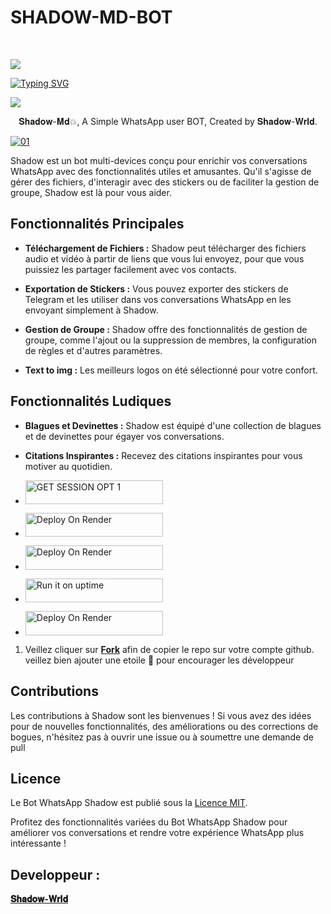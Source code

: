 <p align="center"><h1>SHADOW-MD-BOT </h1><br> </p>

<a><img src='https://i.imgur.com/LyHic3i.gif'/></a>

[![Typing SVG](https://readme-typing-svg.herokuapp.com?font=Rockstar-ExtraBold&color=blue&lines=𝗔𝗠+𝐒𝐡𝐚𝐝𝐨𝐰+𝐌𝐝+𝗖𝗥𝗘𝗔𝗧𝗘𝗗+𝗕𝗬+𝐒𝐡𝐚𝐝𝐨𝐰+𝐖𝐫𝐥𝐝)](https://git.io/typing-svg)

<a><img src='https://i.imgur.com/LyHic3i.gif'/></a>

<p align="center"> 𝐒𝐡𝐚𝐝𝐨𝐰-𝐌𝐝💥, A Simple WhatsApp user BOT, Created by 𝐒𝐡𝐚𝐝𝐨𝐰-𝐖𝐫𝐥𝐝.
</p>
<p align="center">


  <a href="https://ibb.co/N6NMDtn"><img src="https://telegra.ph/file/c9c0af94510158016f7c6.jpg" alt="01" border="0" /></a>


 Shadow est un bot multi-devices conçu pour enrichir vos conversations WhatsApp avec des fonctionnalités utiles et amusantes. Qu'il s'agisse de gérer des fichiers, d'interagir avec des stickers ou de faciliter la gestion de groupe, Shadow est là pour vous aider.

## Fonctionnalités Principales

- **Téléchargement de Fichiers :** Shadow peut télécharger des fichiers audio et vidéo à partir de liens que vous lui envoyez, pour que vous puissiez les partager facilement avec vos contacts.

- **Exportation de Stickers :** Vous pouvez exporter des stickers de Telegram et les utiliser dans vos conversations WhatsApp en les envoyant simplement à Shadow.

- **Gestion de Groupe :** Shadow offre des fonctionnalités de gestion de groupe, comme l'ajout ou la suppression de membres, la configuration de règles et d'autres paramètres.

- **Text to img :** Les meilleurs logos on été sélectionné pour votre confort.

## Fonctionnalités Ludiques

- **Blagues et Devinettes :** Shadow est équipé d'une collection de blagues et de devinettes pour égayer vos conversations.

- **Citations Inspirantes :** Recevez des citations inspirantes pour vous motiver au quotidien.


</a></p>
- <a href="https://zokouscan.onrender.com/"><img title="GET SESSION OPT 1" src="https://img.shields.io/badge/GET SESSION OPT 1-h?color=pink&style=for-the-badge&logo=bmw" width="220" height="38.45"/></a></p>



</p>

- <a href="https://dashboard.heroku.com/new?button-url=https://github.com/carlydopeboii/SHADOW-MD-BOT&template=https://github.com/carlydopeboii/SHADOW-MD-BOT"><img title="Deploy On Render" src="https://img.shields.io/badge/DEPLOY ON HEROKU-h?color=yellow&style=for-the-badge&logo=bmw" width="220" height="38.45"/></a></p>

</p>


- <a href="https://render.com"><img title="Deploy On Render" src="https://img.shields.io/badge/DEPLOY ON RENDER-h?color=grey&style=for-the-badge&logo=bmw" width="220" height="38.45"/></a></p>

</p>

- <a href="https://uptimerobot.com"><img title="Run it on uptime" src="https://img.shields.io/badge/RUN ON UPTIME-h?color=blue&style=for-the-badge&logo=bmw" width="220" height="38.45"/></a></p>

</p>

- <a href="https://github.com/carlydopeboii"><img title="Deploy On Render" src="https://img.shields.io/badge/DEV INFORMATION-h?color=grey&style=for-the-badge&logo=bmw" width="220" height="38.45"/></a></p>




1. Veillez cliquer sur **[Fork](https://github.com/carlydopeboii/SHADOW-MD-BOT/fork)** afin de copier le repo sur votre compte github.  veillez bien ajouter une etoile 🌟 pour encourager les développeur

  


## Contributions

Les contributions à Shadow sont les bienvenues ! Si vous avez des idées pour de nouvelles fonctionnalités, des améliorations ou des corrections de bogues, n'hésitez pas à ouvrir une issue ou à soumettre une demande de pull 
                
## Licence

Le Bot WhatsApp Shadow est publié sous la [Licence MIT](https://opensource.org/licenses/MIT).

Profitez des fonctionnalités variées du Bot WhatsApp Shadow pour améliorer vos conversations et rendre votre expérience WhatsApp plus intéressante !


## Developpeur :
 
  [**𝐒𝐡𝐚𝐝𝐨𝐰-𝐖𝐫𝐥𝐝**](https://github.com/carlydopeboii/SHADOW-MD-BOT/)
